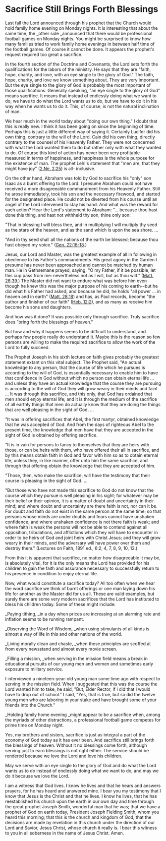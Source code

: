 # Sacrifice Still Brings Forth Blessings

Last fall the Lord announced through his prophet that the Church would hold
family home evening on Monday nights. It is interesting that about the same
time, the _other side _announced that there would be professional football
games on Monday nights. You might be surprised to know how many families tried
to work family home evenings in between half time of the football games. Of
course it cannot be done. It appears the prophet's request required too great
a sacrifice.

In the fourth section of the Doctrine and Covenants, the Lord sets forth the
qualifications for the labors of the ministry. He says that they are "faith,
hope, charity, and love, with an eye single to the glory of God." The faith,
hope, charity, and love we know something about. They are very important. But
the eye single to the glory of God is probably the most important of those
qualifications. Generally speaking, "an eye single to the glory of God" means
sacrifice. It means that instead of endlessly doing what we want to do, we
have to do what the Lord wants us to do, but we have to do it in his way when
he wants us to do it. This, of course, is not the natural inclination of man.

We hear much in the world today about "doing our own thing." I doubt that this
is really new. I think it has been going on since the beginning of time.
Perhaps this is just a little different way of saying it. Certainly Lucifer
did his own thing, contrary to the will of the Lord. Cain did his own thing,
directly contrary to the counsel of his Heavenly Father. They were not
concerned with what the Lord wanted them to do but rather only with what they
wanted to do. Of course this kind of action has never been very profitable
measured in terms of happiness, and happiness is the whole purpose for the
existence of man. The prophet Lehi's statement that "men are, that they might
have joy" ([2 Ne.
2:25](https://www.lds.org/scriptures/bofm/2-ne/2.25?lang=eng#24)) is all-
inclusive.

On the other hand, Abraham was told by God to sacrifice his "only" son Isaac
as a burnt offering to the Lord. I presume Abraham could not have received a
more disagreeable commandment from his Heavenly Father. Still he arose
immediately, took his son and the necessary firewood, and started for the
designated place. He could not be diverted from his course until an angel of
the Lord intervened to stay his hand. And what was the reward for such action?
Hear the Lord's statement to Abraham: "... because thou hast done this thing,
and hast not withheld thy son, thine only son:

"That in blessing I will bless thee, and in multiplying I will multiply thy
seed as the stars of the heaven, and as the sand which is upon the sea shore.
...

"And in thy seed shall all the nations of the earth be blessed; because thou
hast obeyed my voice." ([Gen.
22:16-18](https://www.lds.org/scriptures/ot/gen/22.16-18?lang=eng#15).)

Jesus, our Lord and Master, was the greatest example of all in following in
obedience to his Father's commandments. His great agony in the Garden I
presume has never been approached and cannot be matched by human man. He in
Gethsemane prayed, saying, "O my Father, if it be possible, let this cup pass
from me: nevertheless not as I will, but as thou wilt." ([Matt.
26:39](https://www.lds.org/scriptures/nt/matt/26.39?lang=eng#38).) The Master
did not want to endure what was before him even though he knew this was the
major purpose of his coming to earth--but he did what his Father had asked,
and because he did, he holds "all power ... in heaven and in earth" ([Matt.
28:18](https://www.lds.org/scriptures/nt/matt/28.18?lang=eng#17)) and has, as
Paul records, become "the author and finisher of our faith" ([Heb.
12:2](https://www.lds.org/scriptures/nt/heb/12.2?lang=eng#1)), and as many as
receive him become his sons and daughters.

And how was it done? It was possible only through sacrifice. Truly sacrifice
does "bring forth the blessings of heaven."

But how and why it happens seems to be difficult to understand, and perhaps
few people really do understand it. Maybe this is the reason so few persons
are willing to make the required sacrifice to allow the work of the Lord to
fully succeed.

The Prophet Joseph in his sixth lecture on faith gives probably the greatest
statement extant on this vital subject. The Prophet said, "An actual knowledge
to any person, that the course of life which he pursues is according to the
will of God, is essentially necessary to enable him to have that confidence in
God without which no person can obtain eternal life ... and unless they have an
actual knowledge that the course they are pursuing is according to the will of
God they will grow weary in their minds and faint ... It was through this
sacrifice, and this only, that God has ordained that men should enjoy eternal
life; and it is through the medium of the sacrifice of all earthly things that
men do actually know that they are doing the things that are well pleasing in
the sight of God. ...

"It was in offering sacrifices that Abel, the first martyr, obtained knowledge
that he was accepted of God. And from the days of righteous Abel to the
present time, the knowledge that men have that they are accepted in the sight
of God is obtained by offering sacrifice.

"It is in vain for persons to fancy to themselves that they are heirs with
those, or can be heirs with them, who have offered their all in sacrifice, and
by this means obtain faith in God and favor with him so as to obtain eternal
life, unless they, in like manner, offer unto him the same sacrifice, and
through that offering obtain the knowledge that they are accepted of him.

"Those, then, who make the sacrifice, will have the testimony that their
course is pleasing in the sight of God. ...

"But those who have not made this sacrifice to God do not know that the course
which they pursue is well pleasing in his sight; for whatever may be their
belief or their opinion, it is a matter of doubt and uncertainty in their
mind; and where doubt and uncertainty are there faith is not, nor can it be.
For doubt and faith do not exist in the same person at the same time; so that
persons whose minds are under doubts and fears cannot have unshaken
confidence; and where unshaken confidence is not there faith is weak; and
where faith is weak the persons will not be able to contend against all
opposition, tribulations, and afflictions which they will have to encounter in
order to be heirs of God and joint heirs with Christ Jesus; and they will grow
weary in their minds, and the adversary will have power over them and destroy
them." (Lectures on Faith, 1891 ed., 6:2, 4, 7, 8, 9, 10, 12.)

From this it is apparent that sacrifice, no matter how disagreeable it may be,
is absolutely vital, for it is the only means the Lord has provided for his
children to gain the faith and assurance necessary to successfully return to
his presence in condition to enjoy eternal life.

Now, what would constitute a sacrifice today? All too often when we hear the
word sacrifice we think of burnt offerings or one man laying down his life for
another as the Master did for us all. These are valid examples, but surely
there are some very modern sacrifices that the Lord has instituted to bless
his children today. Some of these might include:

_Paying tithing, _in a day when prices are increasing at an alarming rate and
inflation seems to be running rampant.

_Observing the Word of Wisdom, _when using stimulants of all kinds is almost a
way of life in this and other nations of the world.

_Living morally clean and chaste, _when these principles are scoffed at from
every newsstand and almost every movie screen.

_Filling a mission, _when serving in the mission field means a break in
educational pursuits of our young men and women and sometimes early exposure
to military service.

I interviewed a nineteen-year-old young man some time ago with respect to
serving in the mission field. When I suggested that this was the course the
Lord wanted him to take, he said, "But, Elder Rector, if I did that I would
have to drop out of school." I said, "Yes, that is true, but so did the twelve
young men who are laboring in your stake and have brought some of your friends
into the Church."

_Holding family home evening _might appear to be a sacrifice when, among the
myriads of other distractions, a professional football game competes for prime
time on Monday night.

Yes, my brothers and sisters, sacrifice is just as integral a part of the
economy of God today as it has ever been. And sacrifice still brings forth the
blessings of heaven. Without it no blessings come forth, although serving just
to earn blessings is not right either. The service should be rendered because
we love the Lord and love his children.

May we serve with an eye single to the glory of God and do what the Lord wants
us to do instead of endlessly doing what we want to do, and may we do it
because we love the Lord.

I am a witness that God lives. I know he lives and that he hears and answers
prayers, for he has heard and answered mine. I bear you my testimony that I
know that Jesus is the Christ and that he lives. I know he lives, that he has
reestablished his church upon the earth in our own day and time through the
great prophet Joseph Smith, wonderful man that he was; that we have a prophet
of God on earth today, President Joseph Fielding Smith, whom you heard this
morning; that this is the church and kingdom of God, that the decisions are
made by revelation in this church under the direction of our Lord and Savior,
Jesus Christ, whose church it really is. I bear this witness to you in all
soberness in the name of Jesus Christ. Amen.

